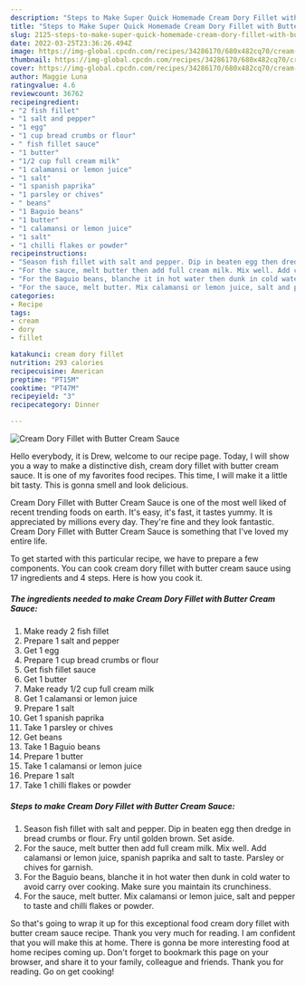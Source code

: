```yaml
---
description: "Steps to Make Super Quick Homemade Cream Dory Fillet with Butter Cream Sauce"
title: "Steps to Make Super Quick Homemade Cream Dory Fillet with Butter Cream Sauce"
slug: 2125-steps-to-make-super-quick-homemade-cream-dory-fillet-with-butter-cream-sauce
date: 2022-03-25T23:36:26.494Z
image: https://img-global.cpcdn.com/recipes/34286170/680x482cq70/cream-dory-fillet-with-butter-cream-sauce-recipe-main-photo.jpg
thumbnail: https://img-global.cpcdn.com/recipes/34286170/680x482cq70/cream-dory-fillet-with-butter-cream-sauce-recipe-main-photo.jpg
cover: https://img-global.cpcdn.com/recipes/34286170/680x482cq70/cream-dory-fillet-with-butter-cream-sauce-recipe-main-photo.jpg
author: Maggie Luna
ratingvalue: 4.6
reviewcount: 36762
recipeingredient:
- "2 fish fillet"
- "1 salt and pepper"
- "1 egg"
- "1 cup bread crumbs or flour"
- " fish fillet sauce"
- "1 butter"
- "1/2 cup full cream milk"
- "1 calamansi or lemon juice"
- "1 salt"
- "1 spanish paprika"
- "1 parsley or chives"
- " beans"
- "1 Baguio beans"
- "1 butter"
- "1 calamansi or lemon juice"
- "1 salt"
- "1 chilli flakes or powder"
recipeinstructions:
- "Season fish fillet with salt and pepper. Dip in beaten egg then dredge in bread crumbs or flour. Fry until golden brown. Set aside."
- "For the sauce, melt butter then add full cream milk. Mix well. Add calamansi or lemon juice, spanish paprika and salt to taste. Parsley or chives for garnish."
- "For the Baguio beans, blanche it in hot water then dunk in cold water to avoid carry over cooking. Make sure you maintain its crunchiness."
- "For the sauce, melt butter. Mix calamansi or lemon juice, salt and pepper to taste and chilli flakes or powder."
categories:
- Recipe
tags:
- cream
- dory
- fillet

katakunci: cream dory fillet 
nutrition: 293 calories
recipecuisine: American
preptime: "PT15M"
cooktime: "PT47M"
recipeyield: "3"
recipecategory: Dinner

---
```



![Cream Dory Fillet with Butter Cream Sauce](https://img-global.cpcdn.com/recipes/34286170/680x482cq70/cream-dory-fillet-with-butter-cream-sauce-recipe-main-photo.jpg)

Hello everybody, it is Drew, welcome to our recipe page. Today, I will show you a way to make a distinctive dish, cream dory fillet with butter cream sauce. It is one of my favorites food recipes. This time, I will make it a little bit tasty. This is gonna smell and look delicious.



Cream Dory Fillet with Butter Cream Sauce is one of the most well liked of recent trending foods on earth. It's easy, it's fast, it tastes yummy. It is appreciated by millions every day. They're fine and they look fantastic. Cream Dory Fillet with Butter Cream Sauce is something that I've loved my entire life.


To get started with this particular recipe, we have to prepare a few components. You can cook cream dory fillet with butter cream sauce using 17 ingredients and 4 steps. Here is how you cook it.

<!--inarticleads1-->

##### The ingredients needed to make Cream Dory Fillet with Butter Cream Sauce:

1. Make ready 2 fish fillet
1. Prepare 1 salt and pepper
1. Get 1 egg
1. Prepare 1 cup bread crumbs or flour
1. Get  fish fillet sauce
1. Get 1 butter
1. Make ready 1/2 cup full cream milk
1. Get 1 calamansi or lemon juice
1. Prepare 1 salt
1. Get 1 spanish paprika
1. Take 1 parsley or chives
1. Get  beans
1. Take 1 Baguio beans
1. Prepare 1 butter
1. Take 1 calamansi or lemon juice
1. Prepare 1 salt
1. Take 1 chilli flakes or powder




<!--inarticleads2-->

##### Steps to make Cream Dory Fillet with Butter Cream Sauce:

1. Season fish fillet with salt and pepper. Dip in beaten egg then dredge in bread crumbs or flour. Fry until golden brown. Set aside.
1. For the sauce, melt butter then add full cream milk. Mix well. Add calamansi or lemon juice, spanish paprika and salt to taste. Parsley or chives for garnish.
1. For the Baguio beans, blanche it in hot water then dunk in cold water to avoid carry over cooking. Make sure you maintain its crunchiness.
1. For the sauce, melt butter. Mix calamansi or lemon juice, salt and pepper to taste and chilli flakes or powder.




So that's going to wrap it up for this exceptional food cream dory fillet with butter cream sauce recipe. Thank you very much for reading. I am confident that you will make this at home. There is gonna be more interesting food at home recipes coming up. Don't forget to bookmark this page on your browser, and share it to your family, colleague and friends. Thank you for reading. Go on get cooking!
